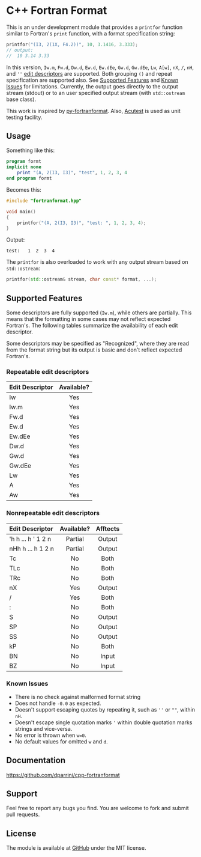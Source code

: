 # C++ Fortran Format

This is an under development module that provides a `printfor` function similar to Fortran's `print`
function, with a format specification string:

```cpp
printfor("(I3, 2(1X, F4.2))", 10, 3.1416, 3.333);
// output: 
//  10 3.14 3.33
```

In this version, `Iw.m`, `Fw.d`, `Dw.d`, `Ew.d`, `Ew.dEe`, `Gw.d`, `Gw.dEe`, `Lw`, `A[w]`,
`nX`, `/`, `nH`, and `''` [edit descriptors](http://www.fortran.com/fortran/F77_std/rjcnf0001-sh-13.html#sh-13.5.6) are supported. Both grouping `()` and repeat specification are supported also. See [Supported Features](#supported-features) and [Known Issues](#known-issues) for limitations. 
Currently, the output goes directly to the output stream (stdout) or to an user specified output stream (with `std::ostream` base class). 


This work is inspired by [py-fortranformat](https://bitbucket.org/brendanarnold/py-fortranformat/wiki/Home). Also, [Acutest](https://github.com/mity/acutest) is used as unit testing facility.


## Usage

Something like this:

```f90
program formt
implicit none
    print "(A, 2(I3, I3)", "test", 1, 2, 3, 4
end program formt
```

Becomes this:

```cpp
#include "fortranformat.hpp"

void main()
{
    printfor("(A, 2(I3, I3)", "test: ", 1, 2, 3, 4);
}
```

Output:

```
test:   1  2  3  4
```

The `printfor` is also overloaded to work with any output stream based on 
`std::ostream`:

```cpp
printfor(std::ostream& stream, char const* format, ...);
```

## Supported Features

Some descriptors are fully supported (`Iw.m`), while others are partially. This means
that the formatting in some cases may not reflect expected Fortran's. The following tables
summarize the availability of each edit descriptor.

Some descriptors may be specified as "Recognized", where they are read from the format string but its 
output is basic and don't reflect expected Fortran's.


### Repeatable edit descriptors

| Edit Descriptor | Available? |
|:----------------|:----------:|
| Iw              |    Yes     |
| Iw.m            |    Yes     |
| Fw.d            |    Yes     |
| Ew.d            |    Yes     |
| Ew.dEe          |    Yes     |
| Dw.d            |    Yes     |
| Gw.d            |    Yes     |
| Gw.dEe          |    Yes     |
| Lw              |    Yes     |
| A               |    Yes     |
| Aw              |    Yes     |


### Nonrepeatable edit descriptors


| Edit Descriptor      | Available? |  Afftects  |
|:---------------------|:----------:|:----------:|
| 'h h ... h ' 1 2 n   |    Partial | Output     |
| nHh h ... h 1 2 n    |    Partial | Output     |
| Tc                   |    No      | Both       |
| TLc                  |    No      | Both       |
| TRc                  |    No      | Both       |
| nX                   |    Yes     | Output     |
| /                    |    Yes     | Both       |
| :                    |    No      | Both       |
| S                    |    No      | Output     |
| SP                   |    No      | Output     |
| SS                   |    No      | Output     |
| kP                   |    No      | Both       |
| BN                   |    No      | Input      |
| BZ                   |    No      | Input      |


### Known Issues

- There is no check against malformed format string
- Does not handle `-0.0` as expected.
- Doesn't support escaping quotes by repeating it, such as `''` or `""`, within `nH`.
- Doesn't escape single quotation marks `'` within double quotation marks strings and vice-versa.
- No error is thrown when `w=0`.
- No default values for omitted `w` and `d`.


## Documentation

https://github.com/dparrini/cpp-fortranformat

## Support

Feel free to report any bugs you find. You are welcome to fork and submit pull requests.

## License

The module is available at [GitHub](https://github.com/dparrini/cpp-fortranformat) under the MIT license.